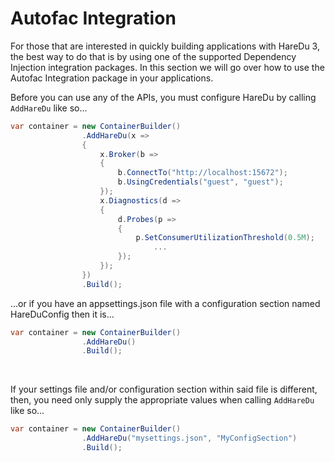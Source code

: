 # Autofac Integration

For those that are interested in quickly building applications with HareDu 3, the best way to do that is by using one of the supported Dependency Injection integration packages. In this section we will go over how to use the Autofac Integration package in your applications.

Before you can use any of the APIs, you must configure HareDu by calling ```AddHareDu``` like so...

```c#
var container = new ContainerBuilder()
                .AddHareDu(x =>
                {
                    x.Broker(b =>
                    {
                        b.ConnectTo("http://localhost:15672");
                        b.UsingCredentials("guest", "guest");
                    });
                    x.Diagnostics(d =>
                    {
                        d.Probes(p =>
                        {
                            p.SetConsumerUtilizationThreshold(0.5M);
                                ...
                        });
                    });
                })
                .Build();
```

...or if you have an appsettings.json file with a configuration section named HareDuConfig then it is...
```c#
var container = new ContainerBuilder()
                .AddHareDu()
                .Build();
```
<br>

If your settings file and/or configuration section within said file is different, then, you need only supply the appropriate values when calling ```AddHareDu``` like so...
```c#
var container = new ContainerBuilder()
                .AddHareDu("mysettings.json", "MyConfigSection")
                .Build();
```
